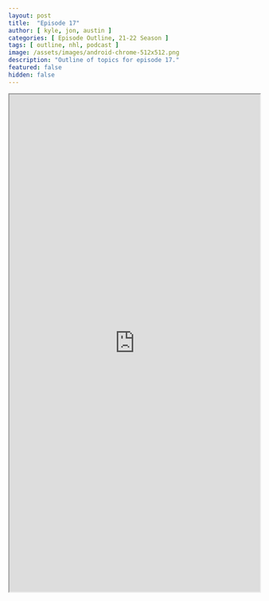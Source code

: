 ```yaml
---
layout: post
title:  "Episode 17"
author: [ kyle, jon, austin ]
categories: [ Episode Outline, 21-22 Season ]
tags: [ outline, nhl, podcast ]
image: /assets/images/android-chrome-512x512.png
description: "Outline of topics for episode 17."
featured: false
hidden: false
---
```


<iframe src="https://docs.google.com/document/d/e/2PACX-1vSyFTlvZkD3SFSKVjD70KEfP5j8gVESw4bvZ-QbShcll-Uc_bgDb4Wlo7o-YzJEeWGjEKYu9dF_sgMX/pub?embedded=true" width="100%" height="1000"></iframe>

